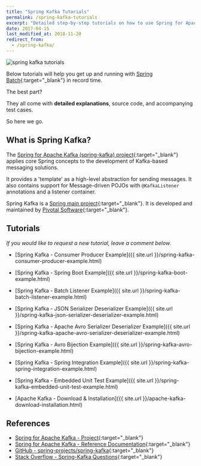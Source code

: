 ```yaml
---
title: "Spring Kafka Tutorials"
permalink: /spring-kafka-tutorials
excerpt: "Detailed step-by-step tutorials on how to use Spring for Apache Kafka."
date: 2017-04-15
last_modified_at: 2018-11-20
redirect_from:
  - /spring-kafka/
---
```


<img src="{{ site.url }}/assets/images/spring-kafka/spring-kafka-tutorials.png" alt="spring kafka tutorials" class="align-right title-image">

Below tutorials will help you get up and running with [Spring Batch](https://spring.io/projects/spring-kafka){:target="_blank"} in record time.

The best part?

They all come with **detailed explanations**, source code, and accompanying test cases.

So here we go.

## What is Spring Kafka?

The [Spring for Apache Kafka (spring-kafka) project](https://projects.spring.io/spring-kafka/){:target="_blank"} applies core Spring concepts to the development of Kafka-based messaging solutions.

It provides a 'template' as a high-level abstraction for sending messages. It also contains support for Message-driven POJOs with `@KafkaListener` annotations and a listener container.

Spring Kafka is a [Spring main project](https://spring.io/projects){:target="_blank"}. It is developed and maintained by [Pivotal Software](https://pivotal.io/){:target="_blank"}.

## Tutorials

_If you would like to request a new tutorial, leave a comment below._

* [Spring Kafka - Consumer Producer Example]({{ site.url }}/spring-kafka-consumer-producer-example.html)
* [Spring Kafka - Spring Boot Example]({{ site.url }}/spring-kafka-boot-example.html)
* [Spring Kafka - Batch Listener Example]({{ site.url }}/spring-kafka-batch-listener-example.html)
* [Spring Kafka - JSON Serializer Deserializer Example]({{ site.url }}/spring-kafka-json-serializer-deserializer-example.html)
* [Spring Kafka - Apache Avro Serializer Deserializer Example]({{ site.url }}/spring-kafka-apache-avro-serializer-deserializer-example.html)
* [Spring Kafka - Avro Bijection Example]({{ site.url }}/spring-kafka-avro-bijection-example.html)
* [Spring Kafka - Spring Integration Example]({{ site.url }}/spring-kafka-spring-integration-example.html)
* [Spring Kafka - Embedded Unit Test Example]({{ site.url }}/spring-kafka-embedded-unit-test-example.html)

* [Apache Kafka - Download &amp; Installation]({{ site.url }}/apache-kafka-download-installation.html)

## References

* [Spring for Apache Kafka - Project](https://spring.io/projects/spring-kafka){:target="_blank"}
* [Spring for Apache Kafka - Reference Documentation](https://docs.spring.io/spring-kafka/docs/current/reference/html/){:target="_blank"}
* [GitHub - spring-projects/spring-kafka](https://github.com/spring-projects/spring-kafka){:target="_blank"}
* [Stack Overflow - Spring-Kafka Questions](http://stackoverflow.com/questions/tagged/spring-kafka){:target="_blank"}
